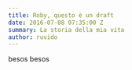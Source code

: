 ```yaml
---
title: Roby, questo è un draft
date: 2016-07-08 07:35:00 Z
summary: La storia della mia vita
author: ruvido
---
```


besos besos